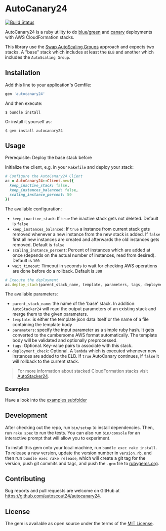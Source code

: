 # AutoCanary24

[![Build Status](https://travis-ci.org/AutoScout24/autocanary24.svg)](https://travis-ci.org/AutoScout24/autocanary24)

AutoCanary24 is a ruby utility to do [blue/green](http://martinfowler.com/bliki/BlueGreenDeployment.html) and [canary](http://martinfowler.com/bliki/CanaryRelease.html) deployments with AWS CloudFormation stacks.

This library use the [Swap AutoScaling Groups](http://www.slideshare.net/AmazonWebServices/dvo401-deep-dive-into-bluegreen-deployments-on-aws/32) approach and expects two stacks. A "base" stack which includes at least the `ELB` and another which includes the `AutoScaling Group`.


## Installation

Add this line to your application's Gemfile:

```ruby
gem 'autocanary24'
```

And then execute:

    $ bundle install

Or install it yourself as:

    $ gem install autocanary24


## Usage

Prerequisite: Deploy the base stack before

Initialize the client, e.g. in your `Rakefile` and deploy your stack:

```ruby
# Configure the AutoCanary24 Client
ac = AutoCanary24::Client.new({
  keep_inactive_stack: false,
  keep_instances_balanced: false,
  scaling_instance_percent: 50
})
```

The available configuration:
- `keep_inactive_stack`: If `true` the inactive stack gets not deleted.
  Default is `false`
- `keep_instances_balanced`: If `true` a instance from current stack gets removed whenever a new instance from the new stack is added. If `false` first all new instances are created and afterwards the old instances gets removed.
  Default is `false`
- `scaling_instance_percent`: Percent of instances which are added at once (depends on the actual number of instances, read from desired).
  Default is `100`
- `wait_timeout`: Timeout in seconds to wait for checking AWS operations are done before do a rollback.
  Default is `300`

```ruby
# Execute the deployment
ac.deploy_stack(parent_stack_name, template, parameters, tags, deployment_check)
```

The available parameters:
- `parent_stack_name`: the name of the 'base' stack. In addition `AutoStacker24` will read the output parameters of an existing stack and merge them to the given parameters.
- `template`: is either the template json data itself or the name of a file containing the template body
- `parameters`: specify the input parameter as a simple ruby hash. It gets converted to the
  cumbersome AWS format automatically.
  The template body will be validated and optionally preprocessed.
- `tags`: Optional. Key-value pairs to associate with this stack.
- `deployment_check`: Optional. A `lambda` which is executed whenever new instances are added to the ELB. If `true` AutoCanary continues, if `false` it will rollback to the current stack.

> For more information about stacked CloudFormation stacks visit [AutoStacker24](https://github.com/autoscout24/autostacker24).




### Examples
Have a look into the [examples subfolder](https://github.com/autoscout24/autocanary24/blob/master/examples/)

## Development

After checking out the repo, run `bin/setup` to install dependencies. Then, run `rake spec` to run the tests. You can also run `bin/console` for an interactive prompt that will allow you to experiment.

To install this gem onto your local machine, run `bundle exec rake install`. To release a new version, update the version number in `version.rb`, and then run `bundle exec rake release`, which will create a git tag for the version, push git commits and tags, and push the `.gem` file to [rubygems.org](https://rubygems.org).


## Contributing

Bug reports and pull requests are welcome on GitHub at https://github.com/autoscout24/autocanary24.


## License

The gem is available as open source under the terms of the [MIT License](http://opensource.org/licenses/MIT).
